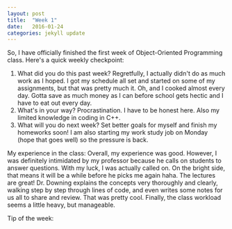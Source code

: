 ```yaml
---
layout: post
title:  "Week 1"
date:   2016-01-24 
categories: jekyll update
---
```


So, I have officially finished the first week of Object-Oriented Programming class. Here's a quick weekly checkpoint:
1. What did you do this past week?
Regretfully, I actually didn't do as much work as I hoped. I got my schedule all set and started on some of my assignments, but that was pretty much it. Oh, and I cooked almost every day. Gotta save as much money as I can before school gets hectic and I have to eat out every day. 
2. What's in your way?
Procrastination. I have to be honest here. Also my limited knowledge in coding in C++. 
3. What will you do next week?
Set better goals for myself and finish my homeworks soon! I am also starting my work study job on Monday (hope that goes well) so the pressure is back. 

My experience in the class:
Overall, my experience was good. However, I was definitely intimidated by my professor because he calls on students to answer questions. With my luck, I was actually called on. On the bright side, that means it will be a while before he picks me again haha. The lectures are great! Dr. Downing explains the concepts very thoroughly and clearly, walking step by step through lines of code, and even writes some notes for us all to share and review. That was pretty cool. Finally, the class workload seems a little heavy, but manageable. 

Tip of the week:


